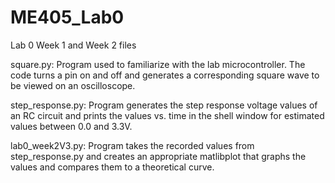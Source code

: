 # ME405_Lab0
Lab 0 Week 1 and Week 2 files

square.py:
Program used to familiarize with the lab microcontroller. The code turns a pin on and off and generates a corresponding square wave to be viewed on an oscilloscope.


step_response.py:
Program generates the step response voltage values of an RC circuit and prints the values vs. time in the shell window for estimated values between 0.0 and 3.3V. 


lab0_week2V3.py:
Program takes the recorded values from step_response.py and creates an appropriate matlibplot that graphs the values and compares them to a theoretical curve. 
